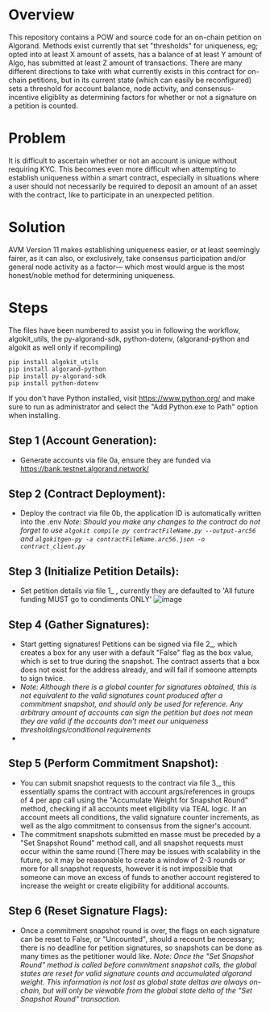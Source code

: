 # Overview

This repository contains a POW and source code for an on-chain petition on Algorand. Methods exist currently that set "thresholds" for uniqueness, eg; opted into at least X amount of assets, has a balance of at least Y amount of Algo, has submitted at least Z amount of transactions.
There are many different directions to take with what currently exists in this contract for on-chain petitions, but in its current state (which can easily be reconfigured) sets a threshold for account balance, node activity, and consensus-incentive eligiblity as determining factors for whether or not a signature on a petition is counted.

# Problem
It is difficult to ascertain whether or not an account is unique without requiring KYC.
This becomes even more difficult when attempting to establish uniqueness within a smart contract, especially in situations where a user should not necessarily be required to deposit an amount of an asset with the contract, like to participate in an unexpected petition.

# Solution 
AVM Version 11 makes establishing uniqueness easier, or at least seemingly fairer, as it can also, or exclusively, take consensus participation and/or general node activity as a factor— which most would argue is the most honest/noble method for determining uniqueness.

# Steps
The files have been numbered to assist you in following the workflow, algokit_utils, the py-algorand-sdk, python-dotenv, (algorand-python and algokit as well only if recompiling)
```
pip install algokit_utils
pip install algorand-python
pip install py-algorand-sdk
pip install python-dotenv
```

If you don't have Python installed, visit https://www.python.org/ and make sure to run as administrator and select the "Add Python.exe to Path" option when installing.

## Step 1 (Account Generation):
- Generate accounts via file 0a, ensure they are funded via https://bank.testnet.algorand.network/

## Step 2 (Contract Deployment):
- Deploy the contract via file 0b, the application ID is automatically written into the .env
  *Note: Should you make any changes to the contract do not forget to use `algokit compile py contractFileName.py --output-arc56` and `algokitgen-py -a contractFileName.arc56.json -o contract_client.py`*
  
## Step 3 (Initialize Petition Details):
- Set petition details via file 1_ , currently they are defaulted to 'All future funding MUST go to condiments ONLY'
![image](https://github.com/user-attachments/assets/9648adc8-54f3-40ad-9617-5cc8bb6e9bd5)

## Step 4 (Gather Signatures):
- Start getting signatures! Petitions can be signed via file 2_, which creates a box for any user with a default "False" flag as the box value, which is set to true during the snapshot. The contract asserts that a box does not exist for the address already, and will fail if someone attempts to sign twice.
- *Note: Although there is a global counter for signatures obtained, this is not equivalent to the valid signatures count produced after a commitment snapshot, and should only be used for reference. Any arbitrary amount of accounts can sign the petition but does not mean they are valid if the accounts don't meet our uniqueness thresholdings/conditional requirements*
- 
## Step 5 (Perform Commitment Snapshot):
- You can submit snapshot requests to the contract via file 3_, this essentially spams the contract with account args/references in groups of 4 per app call using the "Accumulate Weight for Snapshot Round" method, checking if all accounts meet eligibility via TEAL logic. If an account meets all conditions, the valid signature counter increments, as well as the algo commitment to consensus from the signer's account.
- The commitment snapshots submitted en masse must be preceded by a "Set Snapshot Round" method call, and all snapshot requests must occur within the same round (There may be issues with scalability in the future, so it may be reasonable to create a window of 2-3 rounds or more for all snapshot requests, however it is not impossible that someone can move an excess of funds to another account registered to increase the weight or create eligibility for additional accounts.

## Step 6 (Reset Signature Flags):
- Once a commitment snapshot round is over, the flags on each signature can be reset to False, or "Uncounted", should a recount be necessary; there is no deadline for petition signatures, so snapshots can be done as many times as the petitioner would like.
  *Note: Once the "Set Snapshot Round" method is called before commitment snapshot calls, the global states are reset for valid signature counts and accumulated algorand weight. This information is not lost as global state deltas are always on-chain, but will only be viewable from the global state delta of the "Set Snapshot Round" transaction.*
  
